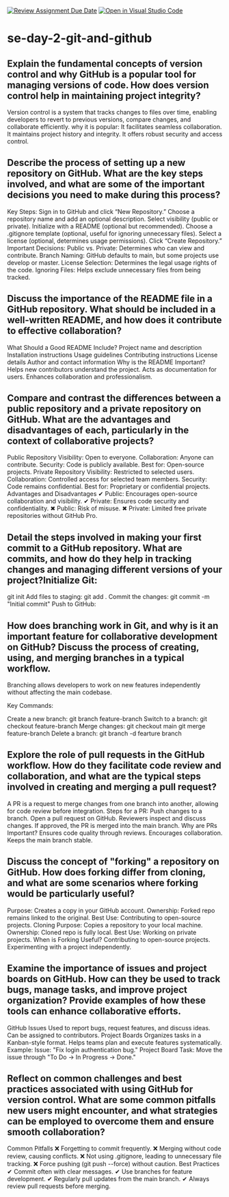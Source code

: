 [![Review Assignment Due Date](https://classroom.github.com/assets/deadline-readme-button-22041afd0340ce965d47ae6ef1cefeee28c7c493a6346c4f15d667ab976d596c.svg)](https://classroom.github.com/a/8wgCKhpZ)
[![Open in Visual Studio Code](https://classroom.github.com/assets/open-in-vscode-2e0aaae1b6195c2367325f4f02e2d04e9abb55f0b24a779b69b11b9e10269abc.svg)](https://classroom.github.com/online_ide?assignment_repo_id=18457382&assignment_repo_type=AssignmentRepo)
# se-day-2-git-and-github
## Explain the fundamental concepts of version control and why GitHub is a popular tool for managing versions of code. How does version control help in maintaining project integrity?
Version control is a system that tracks changes to files over time, enabling developers to revert to previous versions, compare changes, and collaborate efficiently.
why it is popular:
It facilitates seamless collaboration.
It maintains project history and integrity.
It offers robust security and access control.
## Describe the process of setting up a new repository on GitHub. What are the key steps involved, and what are some of the important decisions you need to make during this process?
Key Steps:
Sign in to GitHub and click “New Repository.”
Choose a repository name and add an optional description.
Select visibility (public or private).
Initialize with a README (optional but recommended).
Choose a .gitignore template (optional, useful for ignoring unnecessary files).
Select a license (optional, determines usage permissions).
Click “Create Repository.”
Important Decisions:
Public vs. Private: Determines who can view and contribute.
Branch Naming: GitHub defaults to main, but some projects use develop or master.
License Selection: Determines the legal usage rights of the code.
Ignoring Files: Helps exclude unnecessary files from being tracked.

## Discuss the importance of the README file in a GitHub repository. What should be included in a well-written README, and how does it contribute to effective collaboration?
What Should a Good README Include?
Project name and description
Installation instructions
Usage guidelines
Contributing instructions
License details
Author and contact information
Why is the README Important?
Helps new contributors understand the project.
Acts as documentation for users.
Enhances collaboration and professionalism.
## Compare and contrast the differences between a public repository and a private repository on GitHub. What are the advantages and disadvantages of each, particularly in the context of collaborative projects?
Public Repository
Visibility: Open to everyone.
Collaboration: Anyone can contribute.
Security: Code is publicly available.
Best for: Open-source projects.
Private Repository
Visibility: Restricted to selected users.
Collaboration: Controlled access for selected team members.
Security: Code remains confidential.
Best for: Proprietary or confidential projects.
Advantages and Disadvantages
✔ Public: Encourages open-source collaboration and visibility.
✔ Private: Ensures code security and confidentiality.
✖ Public: Risk of misuse.
✖ Private: Limited free private repositories without GitHub Pro.
## Detail the steps involved in making your first commit to a GitHub repository. What are commits, and how do they help in tracking changes and managing different versions of your project?Initialize Git:

git init
Add files to staging:
git add .
Commit the changes:
git commit -m "Initial commit"
Push to GitHub:

## How does branching work in Git, and why is it an important feature for collaborative development on GitHub? Discuss the process of creating, using, and merging branches in a typical workflow.
Branching allows developers to work on new features independently without affecting the main codebase.

Key Commands:

Create a new branch:
git branch feature-branch
Switch to a branch:
git checkout feature-branch
Merge changes:
git checkout main
git merge feature-branch
Delete a branch:
git branch -d fearture branch
## Explore the role of pull requests in the GitHub workflow. How do they facilitate code review and collaboration, and what are the typical steps involved in creating and merging a pull request?
A PR is a request to merge changes from one branch into another, allowing for code review before integration.
Steps for a PR:
Push changes to a branch.
Open a pull request on GitHub.
Reviewers inspect and discuss changes.
If approved, the PR is merged into the main branch.
Why are PRs Important?
Ensures code quality through reviews.
Encourages collaboration.
Keeps the main branch stable.
## Discuss the concept of "forking" a repository on GitHub. How does forking differ from cloning, and what are some scenarios where forking would be particularly useful?
Purpose: Creates a copy in your GitHub account.
Ownership: Forked repo remains linked to the original.
Best Use: Contributing to open-source projects.
Cloning
Purpose: Copies a repository to your local machine.
Ownership: Cloned repo is fully local.
Best Use: Working on private projects.
When is Forking Useful?
Contributing to open-source projects.
Experimenting with a project independently.
## Examine the importance of issues and project boards on GitHub. How can they be used to track bugs, manage tasks, and improve project organization? Provide examples of how these tools can enhance collaborative efforts.
GitHub Issues
Used to report bugs, request features, and discuss ideas.
Can be assigned to contributors.
Project Boards
Organizes tasks in a Kanban-style format.
Helps teams plan and execute features systematically.
Example:
Issue: "Fix login authentication bug."
Project Board Task: Move the issue through "To Do → In Progress → Done."
## Reflect on common challenges and best practices associated with using GitHub for version control. What are some common pitfalls new users might encounter, and what strategies can be employed to overcome them and ensure smooth collaboration?
Common Pitfalls
❌ Forgetting to commit frequently.
❌ Merging without code review, causing conflicts.
❌ Not using .gitignore, leading to unnecessary file tracking.
❌ Force pushing (git push --force) without caution.
Best Practices
✔ Commit often with clear messages.
✔ Use branches for feature development.
✔ Regularly pull updates from the main branch.
✔ Always review pull requests before merging.


